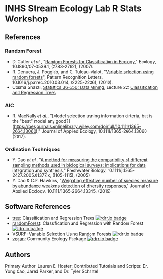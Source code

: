 # INHS Stream Ecology Lab R Stats Workshop

## References

### Random Forest
- D. Cutler _et al._, "[Random Forests for Classification in Ecology](https://esajournals.onlinelibrary.wiley.com/doi/abs/10.1890/07-0539.1)," Ecology, 10.1890/07-0539.1, (2783-2792), (2007).
- R. Genuera, J. Poggiab, and C. Tuleau-Malot, "[Variable selection using random forests](https://www.sciencedirect.com/science/article/abs/pii/S0167865510000954)", Pattern Recognition Letters, 10.1016/j.patrec.2010.03.014, (2225-2236), (2010).
- Cosma Shalizi, [Statistics 36-350: Data Mining](https://www.stat.cmu.edu/~cshalizi/350/), Lecture 22: [Classification and Regression Trees](https://www.stat.cmu.edu/~cshalizi/350/lectures/22/lecture-22.pdf)

### AIC
- R. MacNally _et al._, "[Model selection usning information cirteria, but is the "best" model any good?] (https://besjournals.onlinelibrary.wiley.com/doi/full/10.1111/1365-2664.13060)," Journal of Applied Ecology, 10.1111/1365-2664.13060 (2017).

### Ordination Techniques
- Y. Cao _et al._, "[A method for measuring the comparibility of different sampling methods used in biological surveys: implications for data integration and synthesis](https://onlinelibrary.wiley.com/doi/full/10.1111/j.1365-2427.2005.01377.x)," Freshwater Biology, 10.1111/j.1365-2427.2005.01377.x, (1105-1115), (2005)
- Y. Cao & C.P. Hawkins, "[Weighting effective number of species measure by abundance weakens detection of diversity responses](https://onlinelibrary.wiley.com/doi/full/10.1111/j.1365-2427.2005.01377.x)," Journal of Applied Ecology, 10.1111/1365-2664.13345, (2019)

## Software References

- [tree](https://cran.r-project.org/web/packages/tree/index.html): Classification and Regression Trees [![rdrr.io badge](https://img.shields.io/badge/view%20on-rdrr.io-blue.svg)](https://rdrr.io/cran/tree/man/tree.html)
- [randomForest](https://cran.r-project.org/web/packages/randomForest/index.html): Classification and Regression with Random Forest [![rdrr.io badge](https://img.shields.io/badge/view%20on-rdrr.io-blue.svg)](https://rdrr.io/cran/randomForest/man/randomForest.html)
- [VSURF](https://cran.r-project.org/web/packages/VSURF/index.html): Variable Selection Using Random Forests [![rdrr.io badge](https://img.shields.io/badge/view%20on-rdrr.io-blue.svg)](https://rdrr.io/cran/VSURF/man/VSURF.html)
- [vegan](https://cran.r-project.org/web/packages/vegan/index.html): Community Ecology Package [![rdrr.io badge](https://img.shields.io/badge/view%20on-rdrr.io-blue.svg)](https://rdrr.io/rforge/vegan/)

## Authors

Primary Author: Lauren E. Hostert
Contributed Tutorials and Scripts: Dr. Yong Cao, Jared Parker, and Dr. Tyler Schartel
